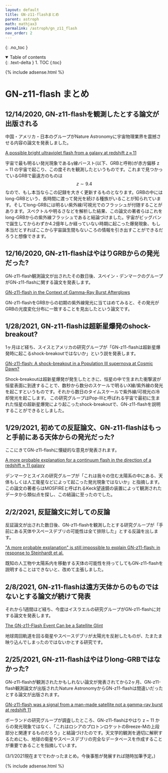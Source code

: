 ```yaml
---
layout: default
title: GN-z11-flashまとめ
parent: astroph
math: mathjax3
permalink: /astroph/gn_z11_flash
nav_order: 2
---
```


{: .no_toc }

<details open markdown="block">
  <summary>
    Table of contents
  </summary>
  {: .text-delta }
1. TOC
{:toc}
</details>

{% include adsense.html %} 

# GN-z11-flash まとめ

## 12/14/2020, GN-z11-flashを観測したとする論文が出版される

中国・アメリカ・日本のグループがNature Astronomyに宇宙物理業界を震撼させる内容の論文を発表しました。

[A possible bright ultraviolet flash from a galaxy at redshift z ≈ 11](https://www.nature.com/articles/s41550-020-01266-z)

宇宙で最も明るい発光現象であるγ線バースト(以下、GRBと呼称)が赤方偏移 z ~ 11 の宇宙で起こり、この度それを観測したというものです。これまで見つかっているGRBで最遠方のものは$$z \sim 9.4$$なので、もし本当ならこの記録を大きく更新するものとなります。GRBの中にはlong-GRBという、長時間に渡って発光を続ける種族がいることが知られています。そしてlong-GRBには明るい紫外線/可視光でのフラッシュが付随することがあります。スペクトルや明るさなどを解析した結果、この論文の著者らはこれをlong-GRBからの紫外線フラッシュであると結論づけました。宇宙がビッグバンで誕生してからわずか4.2億年しか経っていない時期に起こった爆発現象、もし本当だとすればここから宇宙誕生間もないころの情報を引き出すことができるだろうと想像できます。

## 12/16/2020, GN-z11-flashはやはりGRBからの発光だった?

GN-z11-flash観測論文が出されたその数日後、スペイン・デンマークのグループがGN-z11-flashに関する論文を発表します。

[GN-z11-flash in the Context of Gamma-Ray Burst Afterglows](https://iopscience.iop.org/article/10.3847/2515-5172/abd4de/meta)

GN-z11-flashをGRBからの初期の紫外線発光に当てはめてみると、その発光がGRBの光度変化分布に一致することを見出したという論文です。

## 1/28/2021, GN-z11-flashは超新星爆発のshock-breakout?

1ヶ月ほど経ち、スイスとアメリカの研究グループが「GN-z11-flashは超新星爆発時に起こるshock-breakoutではないか」という説を発表します。

[GN-z11-flash: A shock-breakout in a Population III supernova at Cosmic Dawn?](https://arxiv.org/abs/2101.12222)

Shock-breakoutは超新星爆発が発生したときに、恒星の中で生まれた衝撃波が恒星表面に到達することで、数秒から数分のスケールで明るいX線/紫外線の発光を起こすというものです。それから数日のタイムスケールで紫外線/可視光の冷却発光を起こします。
この研究グループはPop-IIIと呼ばれる宇宙で最初に生まれた恒星の超新星爆発により起こったshock-breakoutで、GN-z11-flashを説明することができるとしました。

## 1/29/2021, 初めての反証論文、GN-z11-flashはもっと手前にある天体からの発光だった?

ここにきてGN-z11-flashに懐疑的な意見が発表されます。

[A more probable explanation for a continuum flash in the direction of a redshift ≈ 11 galaxy](https://arxiv.org/abs/2101.12738)

デンマークとスイスの研究グループが「これは我々の住む太陽系の中にある、天体もしくは人工衛星などによって起こった発光現象ではないか」と指摘します。この論文の著者らはMOSFIREと呼ばれるKeck望遠鏡の装置によって観測されたデータから類似点を探し、この結論に至ったのでした。

## 2/2/2021, 反証論文に対しての反論

反証論文が出された数日後、GN-z11-flashを観測したとする研究グループが「手前にある天体やスペースデブリの可能性は全て排除した」とする反論を出します。

["A more probable explanation" is still impossible to explain GN-z11-flash: in response to Steinhardt et al.](https://arxiv.org/abs/2102.01239)

既知の人工物や太陽系内を移動する天体の可能性を持ってしてもGN-z11-flashを説明することはできないと、改めて主張しました。

## 2/8/2021, GN-z11-flashは遠方天体からのものではないとする論文が続けて発表

それから1週間ほど経ち、今度はイスラエルの研究グループがGN-z11-flashに対する論文を発表します。

[The GN-z11-Flash Event Can be a Satellite Glint](https://arxiv.org/abs/2102.04466)

地球周回軌道を回る衛星やスペースデブリが太陽光を反射したものが、たまたま映り込んでしまったのではないかとする研究です。

## 2/25/2021, GN-z11-flashはやはりlong-GRBではなかった?

GN-z11-flashが観測されたかもしれない論文が発表されてから2ヶ月、GN-z11-flash観測論文が出版されたNature AstronomyからGN-z11-flashは間違いだったとする論文が出版されます。

[GN-z11-flash was a signal from a man-made satellite not a gamma-ray burst at redshift 11](https://arxiv.org/abs/2102.13164)

ポーランドの研究グループが調査したところ、GN-z11-flashはやはり z ~ 11 からの発光現象ではなく、「これはロシアのプロトンロケットのBreeze-Mの上段部分と関連するものだろう」と結論づけたのです。天文学的観測を適切に解釈するためにも、地球の衛星やスペースデブリの完全なデータベースを作成することが重要であることを指摘しています。

(3/1/2021現在まででわかったまとめ。今後事態が発展すれば随時加筆予定。)

{% include adsense.html %} 